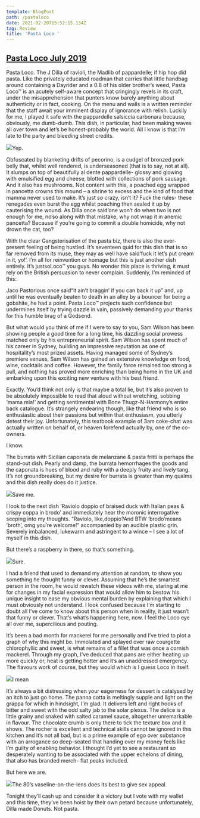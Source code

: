 ```yaml
---
template: BlogPost
path: /pastaloco
date: 2021-02-20T15:52:15.134Z
tag: Review
title: 'Pasta Loco '
---
```

<!--StartFragment-->

## [Pasta Loco July 2019](http://baldflavours.com/pasta-loco-july-2019/)

Pasta Loco. The J Dilla of ravioli, the Madlib of pappardelle; if hip hop did pasta. Like the privately educated roadman that carries that little handbag around containing a Dayrider and a 0.8 of his older brother’s weed, Pasta Loco™ is an acutely self-aware concept that cringingly revels in its craft, under the misapprehension that punters know barely anything about authenticity or in fact, cooking. On the menu and walls is a written reminder that the staff await your imminent display of ignorance with relish. Luckily for me, I played it safe with the pappardelle salsiccia carbonara because, obviously, me dumb-dumb. This dish, in particular, had been making waves all over town and let’s be honest-probably the world. All I know is that I’m late to the party and bleeding street credits.

![](https://lh5.googleusercontent.com/cBU8mbMeYcjiHwZAilet5AArBdMDNpLWukuBvsjdGAI7K1OUq7eqjDt5drlH88KaIWRbHUiDKU2QPn-4X-DlZepwGj7J8Juv7sBBrJ77fkfRnQZTpJ_FF2cC0QSCnO3FItyl9M3N)Yep.

Obfuscated by blanketing drifts of pecorino, is a cudgel of bronzed pork belly that, whilst well rendered, is underseasoned (that is to say, not at all). It slumps on top of beautifully al dente pappardelle- glossy and glowing with emulsified egg and cheese, blotted with collections of pork sausage. And it also has mushrooms. Not content with this, a poached egg wrapped in pancetta crowns this mound – a shrine to excess and the kind of food that mamma never used to make. It’s just *so* crazy, isn’t it? Fuck the rules- these renegades even burst the egg whilst poaching then sealed it up by cauterising the wound. As Dilla once said‘one won’t do when two is not enough for me, no’so along with that mistake, why not wrap it in anemic pancetta? Because if you’re going to commit a double homicide, why not drown the cat, too?

With the clear Gangsterisation of the pasta biz, there is also the ever-present feeling of being hustled. It’s seventeen quid for this dish that is so far removed from its muse, they may as well have said‘fuck it let’s put cream in it, yo!’. I’m all for reinvention or homage but this is just another dish entirely. It’s justsoLoco™ you guys. No wonder this place is thriving, it must rely on the British persuasion to never complain. Suddenly, I’m reminded of this:

Jaco Pastorious once said“it ain’t braggin’ if you can back it up” and, up until he was eventually beaten to death in an alley by a bouncer for being a gobshite, he had a point. Pasta Loco™ projects such confidence but undermines itself by trying dazzle in vain, passively demanding your thanks for this humble brag of a Godsend.

But what would you think of me if I were to say to you, Sam Wilson has been showing people a good time for a long time, his dazzling social prowess matched only by his entrepreneurial spirit. Sam Wilson has spent much of his career in Sydney, building an impressive reputation as one of hospitality’s most prized assets. Having managed some of Sydney’s premiere venues, Sam Wilson has gained an extensive knowledge on food, wine, cocktails and coffee. However, the family force remained too strong a pull, and nothing has proved more enriching than being home in the UK and embarking upon this exciting new venture with his best friend.

Exactly. You’d think not only is that maybe a total lie, but it’s also proven to be absolutely impossible to read that aloud without wretching, sobbing ‘mama mia!’ and getting sentimental with Bone Thugz-N-Harmony’s entire back catalogue. It’s strangely endearing though, like that friend who is so enthusiastic about their passions but within that enthusiasm, you utterly detest their joy. Unfortunately, this textbook example of 3am coke-chat was actually written on behalf of, or heaven forefend actually by, one of the co-owners.

I know.

The burrata with Sicilian caponata de melanzane & pasta fritti is perhaps the stand-out dish. Pearly and damp, the burrata hemorrhages the goods and the caponata is hues of blood and ruby with a deeply fruity and lively tang. It’s not groundbreaking, but my desire for burrata is greater than my qualms and this dish really does do it justice.

![](https://lh4.googleusercontent.com/FVWNvMcNaXdzzmNSVVQlNCxemV-E5n1Pxsw6GRkpihCml4nQ4rRm8YNC6gHyPWcwoY86w90zUAfixqa04ULFz5V7NHKQK_AkYO4qiwBHv6kkiv4F0Qw29H70dY0U8MsqztQfUeno)Save me.



I look to the next dish ‘Raviolo doppio of braised duck with Italian peas & crispy coppa in brodo’ and immediately hear the moronic interrogative seeping into my thoughts. “Raviolo, like,doppio?And BTW ‘brodo’means ‘broth’, omg you’re welcome!” accompanied by an audible plastic grin. Severely imbalanced, lukewarm and astringent to a wince – I see a lot of myself in this dish.

But there’s a raspberry in there, so that’s something.

![](https://lh4.googleusercontent.com/KZpx20yv0GmTRSn4sf-ol17lSHib6_9VncU_HBoEZV-SMduuVPZMmn9-CLygnVrKeurRfXgdGu36DGXqBta7eM2bg8szv4E3hfQG-_Xdt6HkivDLmH8V2V7gIjnNgl1mPCzOCkM0)Sure.

I had a friend that used to demand my attention at random, to show you something he thought funny or clever. Assuming that he’s the smartest person in the room, he would rewatch these videos with me, staring at me for changes in my facial expression that would allow him to bestow his unique insight to ease my obvious mental burden by explaining that which I must obviously not understand. I look confused because I’m starting to doubt all I’ve come to know about this person when in reality, it just wasn’t that funny or clever. That’s what’s happening here, now. I feel the Loco eye all over me, supercilious and pouting.

It’s been a bad month for mackerel for me personally and I’ve tried to plot a graph of why this might be. Immolated and splayed over raw courgette chlorophyllic and sweet, is what remains of a fillet that was once a cornish mackerel. Through my graph, I’ve deduced that pans are either heating up more quickly or, heat is getting hotter and it’s an unaddressed emergency. The flavours work of course, but they would which is I guess Loco in itself.

![](https://lh3.googleusercontent.com/dpNyFyE8irUvc3jlfrejOU-V0_NOHOW1Dszmh3SuPEeJFZoXeXbDzBPPnTJ5b8IuA5IL24V9og6ewkH4nOjzWUuXEqaypKRrbgY08dVDAIUqn2TkX0D1RAlY_fv9Y7VhjDo87pRM)I mean

It’s always a bit distressing when your eagerness for dessert is catalysed by an itch to just go home. The panna cotta is meltingly supple and light on the grappa for which in hindsight, I’m glad. It delivers left and right hooks of bitter and sweet with the odd salty jab to the solar plexus. The delice is a little grainy and snaked with salted caramel sauce, altogether unremarkable in flavour. The chocolate crumb is only there to tick the texture box and it shows. The rocher is excellent and technical skills cannot be ignored in this kitchen and it’s not all bad, but is a prime example of ego over substance with an arrogance so deep-seated that handing over my money feels like I’m guilty of enabling behavior. I thought I’d yet to see a restaurant so desperately wanting to be associated with the upper echelons of dining, that also has branded merch- flat peaks included.

But here we are.

![](https://lh6.googleusercontent.com/6UWR2bKi3EKV6GgFJ6eazWcp1GVEwUoXh2nq_ZSZ6Ql9PmUTguXR8sMo9wv6n6Eju-7h-CmevUM5dFNA6aBN1Yi7htJOBb4LlvkctR5RthSzwYwUzBl_zGa8690l-z-DA7llodHZ)The 80’s vaseline-on-the-lens does its best to give sex appeal.

Tonight they’ll cash up and consider it a victory but I vote with my wallet and this time, they’ve been hoist by their own petard because unfortunately, Dilla made Donuts. Not pasta.



<!--EndFragment-->
